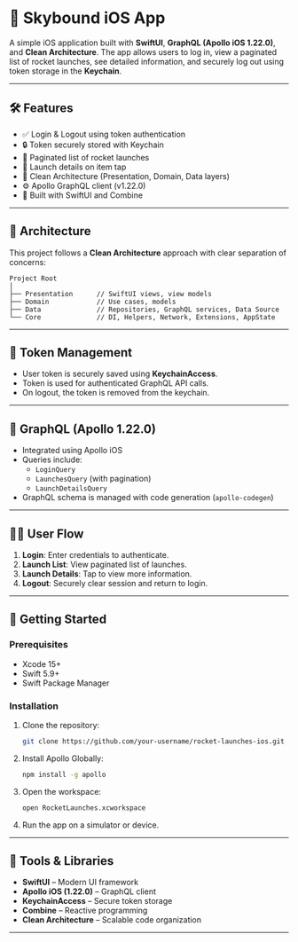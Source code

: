# 🚀 Skybound iOS App

A simple iOS application built with **SwiftUI**, **GraphQL (Apollo iOS 1.22.0)**, and **Clean Architecture**. The app allows users to log in, view a paginated list of rocket launches, see detailed information, and securely log out using token storage in the **Keychain**.

---

## 🛠 Features

- ✅ Login & Logout using token authentication
- 🔒 Token securely stored with Keychain
- 🚀 Paginated list of rocket launches
- 📄 Launch details on item tap
- 🧼 Clean Architecture (Presentation, Domain, Data layers)
- ⚙️ Apollo GraphQL client (v1.22.0)
- 📱 Built with SwiftUI and Combine

---

## 🧱 Architecture

This project follows a **Clean Architecture** approach with clear separation of concerns:

```
Project Root
│
├── Presentation      // SwiftUI views, view models
├── Domain            // Use cases, models
├── Data              // Repositories, GraphQL services, Data Source
└── Core              // DI, Helpers, Network, Extensions, AppState
```

---

## 🔐 Token Management

- User token is securely saved using **KeychainAccess**.
- Token is used for authenticated GraphQL API calls.
- On logout, the token is removed from the keychain.

---

## 📡 GraphQL (Apollo 1.22.0)

- Integrated using Apollo iOS
- Queries include:
  - `LoginQuery`
  - `LaunchesQuery` (with pagination)
  - `LaunchDetailsQuery`
- GraphQL schema is managed with code generation (`apollo-codegen`)

---

## 🚶‍♂️ User Flow

1. **Login**: Enter credentials to authenticate.
2. **Launch List**: View paginated list of launches.
3. **Launch Details**: Tap to view more information.
4. **Logout**: Securely clear session and return to login.

---

## 🚀 Getting Started

### Prerequisites

- Xcode 15+
- Swift 5.9+
- Swift Package Manager

### Installation

1. Clone the repository:
   ```bash
   git clone https://github.com/your-username/rocket-launches-ios.git
   ```

2. Install Apollo Globally:
   ```bash
   npm install -g apollo
   ```

3. Open the workspace:
   ```bash
   open RocketLaunches.xcworkspace
   ```

4. Run the app on a simulator or device.

---

## 🔧 Tools & Libraries

- **SwiftUI** – Modern UI framework
- **Apollo iOS (1.22.0)** – GraphQL client
- **KeychainAccess** – Secure token storage
- **Combine** – Reactive programming
- **Clean Architecture** – Scalable code organization

---
